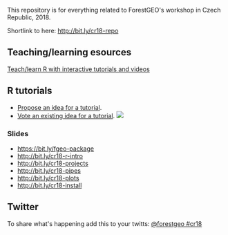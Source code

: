 This repository is for everything related to ForestGEO's workshop in Czech Republic, 2018.

Shortlink to here: http://bit.ly/cr18-repo

## Teaching/learning esources

[Teach/learn R with interactive tutorials and videos](https://github.com/forestgeo/learn/issues/113)

## R tutorials

* [Propose an idea for a tutorial](https://github.com/forestgeo/cr18/issues/new).
* [Vote an existing idea for a tutorial](https://github.com/forestgeo/cr18/issues).
![](https://i.imgur.com/KA2MMbe.png)

###  Slides

* https://bit.ly/fgeo-package
* http://bit.ly/cr18-r-intro
* http://bit.ly/cr18-projects
* http://bit.ly/cr18-pipes
* http://bit.ly/cr18-plots
* http://bit.ly/cr18-install

## Twitter

To share what's happening add this to your twitts: [@forestgeo #cr18](https://twitter.com/search?f=tweets&q=%40forestgeo%20%23cr18&src=typd)
